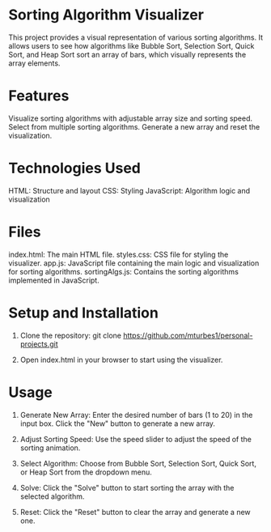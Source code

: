 # Sorting Algorithm Visualizer
This project provides a visual representation of various sorting algorithms. It allows users to see how algorithms like Bubble Sort, Selection Sort, Quick Sort, and Heap Sort sort an array of bars, which visually represents the array elements.

# Features
Visualize sorting algorithms with adjustable array size and sorting speed.
Select from multiple sorting algorithms.
Generate a new array and reset the visualization.

# Technologies Used
HTML: Structure and layout
CSS: Styling
JavaScript: Algorithm logic and visualization

# Files
index.html: The main HTML file.
styles.css: CSS file for styling the visualizer.
app.js: JavaScript file containing the main logic and visualization for sorting algorithms.
sortingAlgs.js: Contains the sorting algorithms implemented in JavaScript.

# Setup and Installation
1. Clone the repository:
git clone https://github.com/mturbes1/personal-projects.git

2. Open index.html in your browser to start using the visualizer.

# Usage
1. Generate New Array:
Enter the desired number of bars (1 to 20) in the input box.
Click the "New" button to generate a new array.

2. Adjust Sorting Speed:
Use the speed slider to adjust the speed of the sorting animation.

3. Select Algorithm:
Choose from Bubble Sort, Selection Sort, Quick Sort, or Heap Sort from the dropdown menu.

4. Solve:
Click the "Solve" button to start sorting the array with the selected algorithm.

5. Reset:
Click the "Reset" button to clear the array and generate a new one.